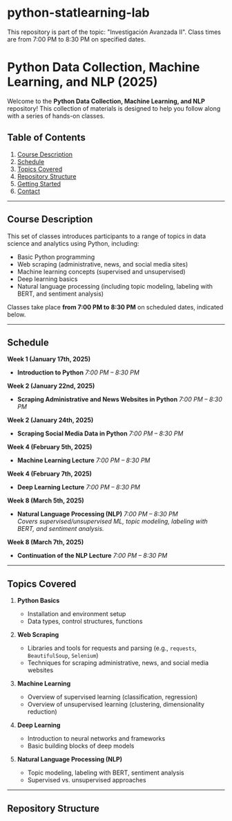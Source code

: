 # python-statlearning-lab

This repository is part of the topic: "Investigación Avanzada II". Class times are from 7:00 PM to 8:30 PM on specified dates.

# Python Data Collection, Machine Learning, and NLP (2025)

Welcome to the **Python Data Collection, Machine Learning, and NLP** repository! This collection of materials is designed to help you follow along with a series of hands-on classes.

## Table of Contents
1. [Course Description](#course-description)
2. [Schedule](#schedule)
3. [Topics Covered](#topics-covered)
4. [Repository Structure](#repository-structure)
5. [Getting Started](#getting-started)
6. [Contact](#contact)

---

## Course Description

This set of classes introduces participants to a range of topics in data science and analytics using Python, including:
- Basic Python programming
- Web scraping (administrative, news, and social media sites)
- Machine learning concepts (supervised and unsupervised)
- Deep learning basics
- Natural language processing (including topic modeling, labeling with BERT, and sentiment analysis)

Classes take place **from 7:00 PM to 8:30 PM** on scheduled dates, indicated below.

---

## Schedule

**Week 1 (January 17th, 2025)**  
- **Introduction to Python**
  *7:00 PM – 8:30 PM*

**Week 2 (January 22nd, 2025)**  
- **Scraping Administrative and News Websites in Python** 
  *7:00 PM – 8:30 PM*

**Week 2 (January 24th, 2025)**  
- **Scraping Social Media Data in Python**
  *7:00 PM – 8:30 PM*

**Week 4 (February 5th, 2025)**  
- **Machine Learning Lecture** 
  *7:00 PM – 8:30 PM*

**Week 4 (February 7th, 2025)**  
- **Deep Learning Lecture** 
  *7:00 PM – 8:30 PM*

**Week 8 (March 5th, 2025)**  
- **Natural Language Processing (NLP)** 
  *7:00 PM – 8:30 PM*  
  *Covers supervised/unsupervised ML, topic modeling, labeling with BERT, and sentiment analysis.*

**Week 8 (March 7th, 2025)**  
- **Continuation of the NLP Lecture** 
  *7:00 PM – 8:30 PM*

---

## Topics Covered

1. **Python Basics**  
   - Installation and environment setup  
   - Data types, control structures, functions  

2. **Web Scraping**  
   - Libraries and tools for requests and parsing (e.g., `requests`, `BeautifulSoup`, `Selenium`)  
   - Techniques for scraping administrative, news, and social media websites  

3. **Machine Learning**  
   - Overview of supervised learning (classification, regression)  
   - Overview of unsupervised learning (clustering, dimensionality reduction)  

4. **Deep Learning**  
   - Introduction to neural networks and frameworks
   - Basic building blocks of deep models  

5. **Natural Language Processing (NLP)**  
   - Topic modeling, labeling with BERT, sentiment analysis  
   - Supervised vs. unsupervised approaches  

---

## Repository Structure

